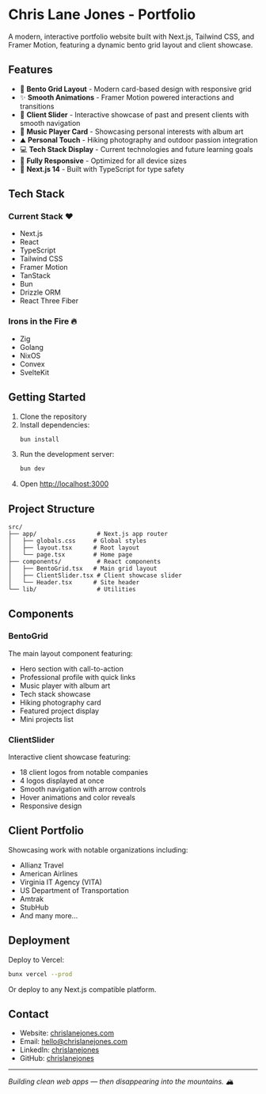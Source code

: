 # Chris Lane Jones - Portfolio

A modern, interactive portfolio website built with Next.js, Tailwind CSS, and Framer Motion, featuring a dynamic bento grid layout and client showcase.

## Features

- 🎨 **Bento Grid Layout** - Modern card-based design with responsive grid
- ✨ **Smooth Animations** - Framer Motion powered interactions and transitions
- 🏢 **Client Slider** - Interactive showcase of past and present clients with smooth navigation
- 🎵 **Music Player Card** - Showcasing personal interests with album art
- ⛰️ **Personal Touch** - Hiking photography and outdoor passion integration
- 💻 **Tech Stack Display** - Current technologies and future learning goals
- 📱 **Fully Responsive** - Optimized for all device sizes
- 🚀 **Next.js 14** - Built with TypeScript for type safety

## Tech Stack

### Current Stack ❤️
- Next.js
- React
- TypeScript
- Tailwind CSS
- Framer Motion
- TanStack
- Bun
- Drizzle ORM
- React Three Fiber

### Irons in the Fire 🔥
- Zig
- Golang
- NixOS
- Convex
- SvelteKit

## Getting Started

1. Clone the repository
2. Install dependencies:
   ```bash
   bun install
   ```
3. Run the development server:
   ```bash
   bun dev
   ```
4. Open [http://localhost:3000](http://localhost:3000)

## Project Structure

```
src/
├── app/                 # Next.js app router
│   ├── globals.css     # Global styles
│   ├── layout.tsx      # Root layout
│   └── page.tsx        # Home page
├── components/          # React components
│   ├── BentoGrid.tsx   # Main grid layout
│   ├── ClientSlider.tsx # Client showcase slider
│   └── Header.tsx      # Site header
└── lib/                 # Utilities
```

## Components

### BentoGrid
The main layout component featuring:
- Hero section with call-to-action
- Professional profile with quick links
- Music player with album art
- Tech stack showcase
- Hiking photography card
- Featured project display
- Mini projects list

### ClientSlider
Interactive client showcase featuring:
- 18 client logos from notable companies
- 4 logos displayed at once
- Smooth navigation with arrow controls
- Hover animations and color reveals
- Responsive design

## Client Portfolio

Showcasing work with notable organizations including:
- Allianz Travel
- American Airlines
- Virginia IT Agency (VITA)
- US Department of Transportation
- Amtrak
- StubHub
- And many more...

## Deployment

Deploy to Vercel:

```bash
bunx vercel --prod
```

Or deploy to any Next.js compatible platform.

## Contact

- Website: [chrislanejones.com](https://chrislanejones.com)
- Email: hello@chrislanejones.com
- LinkedIn: [chrislanejones](https://www.linkedin.com/in/chrislanejones/)
- GitHub: [chrislanejones](https://github.com/chrislanejones)

---

*Building clean web apps — then disappearing into the mountains. 🏔️*

